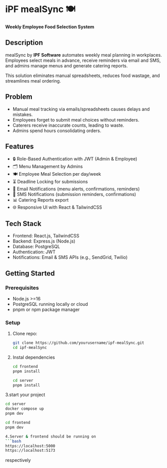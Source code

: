 # iPF mealSync 🍽️

**Weekly Employee Food Selection System**

## Description

mealSync by **IPF Software** automates weekly meal planning in workplaces. Employees select meals in advance, receive reminders via email and SMS, and admins manage menus and generate catering reports.

This solution eliminates manual spreadsheets, reduces food wastage, and streamlines meal ordering.

## Problem

- Manual meal tracking via emails/spreadsheets causes delays and mistakes.
- Employees forget to submit meal choices without reminders.
- Caterers receive inaccurate counts, leading to waste.
- Admins spend hours consolidating orders.

## Features

- 🔒 Role-Based Authentication with JWT (Admin & Employee)
- 🗂️ Menu Management by Admins
- 🍽️ Employee Meal Selection per day/week
- ⏳ Deadline Locking for submissions
- 📧 Email Notifications (menu alerts, confirmations, reminders)
- 📱 SMS Notifications (submission reminders, confirmations)
- 📊 Catering Reports export
- 🌐 Responsive UI with React & TailwindCSS

## Tech Stack

- Frontend: React.js, TailwindCSS
- Backend: Express.js (Node.js)
- Database: PostgreSQL
- Authentication: JWT
- Notifications: Email & SMS APIs (e.g., SendGrid, Twilio)

## Getting Started

### Prerequisites

- Node.js >=16
- PostgreSQL running locally or cloud
- pnpm or npm package manager

### Setup

1. Clone repo:
   ```bash
   git clone https://github.com/yourusername/ipf-mealSync.git
   cd ipf-mealSync

2. Instal dependencies
   ```bash
   cd frontend
   pnpm install

   cd server
   pnpm install

3.start your project
   ```bash
   cd server
   docker compose up
   pnpm dev

   cd frontend
   pnpm dev

4.Server & frontend should be running on
   ```bash
   https://localhost:5000
   https://localhost:5173
   ```
   respectively
